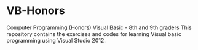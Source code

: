 # VB-Honors
Computer Programming (Honors) Visual Basic - 8th and 9th graders
This repository contains the exercises and codes for learning Visual basic programming using Visual Studio 2012.
